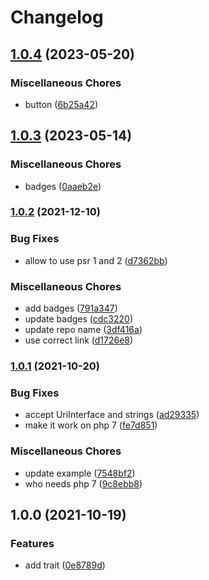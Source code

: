 # Changelog

## [1.0.4](https://github.com/brokeyourbike/resolve-uri-php/compare/v1.0.3...v1.0.4) (2023-05-20)


### Miscellaneous Chores

* button ([6b25a42](https://github.com/brokeyourbike/resolve-uri-php/commit/6b25a42db1e0ea6fbe0fb68290f115b2cb230128))

## [1.0.3](https://github.com/brokeyourbike/resolve-uri-php/compare/v1.0.2...v1.0.3) (2023-05-14)


### Miscellaneous Chores

* badges ([0aaeb2e](https://github.com/brokeyourbike/resolve-uri-php/commit/0aaeb2ee8026b3b6353063a78cb129561bac1ba5))

### [1.0.2](https://www.github.com/brokeyourbike/resolve-uri-php/compare/v1.0.1...v1.0.2) (2021-12-10)


### Bug Fixes

* allow to use psr 1 and 2 ([d7362bb](https://www.github.com/brokeyourbike/resolve-uri-php/commit/d7362bb00c03bbdc99a0e6ad6d37a20e47b5224b))


### Miscellaneous Chores

* add badges ([791a347](https://www.github.com/brokeyourbike/resolve-uri-php/commit/791a3471db5e5741ad295a868548040ae0c9f3e2))
* update badges ([cdc3220](https://www.github.com/brokeyourbike/resolve-uri-php/commit/cdc3220f7967edb2bb7efb66541c748376962102))
* update repo name ([3df416a](https://www.github.com/brokeyourbike/resolve-uri-php/commit/3df416a12fa9e9a17fb42c2df8dcb8d0f3a69b21))
* use correct link ([d1726e8](https://www.github.com/brokeyourbike/resolve-uri-php/commit/d1726e894dc516f629f51264d00ba67a5f66d49d))

### [1.0.1](https://www.github.com/brokeyourbike/resolve-uri/compare/v1.0.0...v1.0.1) (2021-10-20)


### Bug Fixes

* accept UriInterface and strings ([ad29335](https://www.github.com/brokeyourbike/resolve-uri/commit/ad29335e336f63dde607c939e59b45f04e442d45))
* make it work on php 7 ([fe7d851](https://www.github.com/brokeyourbike/resolve-uri/commit/fe7d85134b3b4ae8dc66c8b2b1e6d05edf57b873))


### Miscellaneous Chores

* update example ([7548bf2](https://www.github.com/brokeyourbike/resolve-uri/commit/7548bf2ce37f8d8dd699dacb5416c4e2f64349f2))
* who needs php 7 ([9c8ebb8](https://www.github.com/brokeyourbike/resolve-uri/commit/9c8ebb88b46fa28730b79fcac1a3040fdc01d604))

## 1.0.0 (2021-10-19)


### Features

* add trait ([0e8789d](https://www.github.com/brokeyourbike/resolve-uri/commit/0e8789d4599ff5a383e6bc7eb2e69be2e88f405a))
